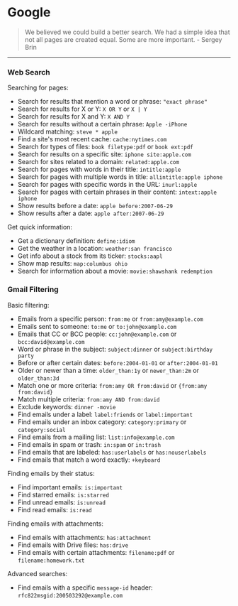 # Google

> We believed we could build a better search. We had a simple idea that not all pages are created equal. Some are more important. - Sergey Brin

---

### Web Search

Searching for pages:

* Search for results that mention a word or phrase: `"exact phrase"`
* Search for results for X or Y: `X OR Y` or `X | Y`
* Search for results for X and Y: `X AND Y`
* Search for results without a certain phrase: `Apple -iPhone`
* Wildcard matching: `steve * apple`
* Find a site's most recent cache: `cache:nytimes.com`
* Search for types of files: `book filetype:pdf` or `book ext:pdf`
* Search for results on a specific site: `iphone site:apple.com`
* Search for sites related to a domain: `related:apple.com`
* Search for pages with words in their title: `intitle:apple`
* Search for pages with multiple words in title: `allintitle:apple iphone`
* Search for pages with specific words in the URL: `inurl:apple`
* Search for pages with certain phrases in their content: `intext:apple iphone`
* Show results before a date: `apple before:2007-06-29`
* Show results after a date: `apple after:2007-06-29`

Get quick information:

* Get a dictionary definition: `define:idiom`
* Get the weather in a location: `weather:san francisco`
* Get info about a stock from its ticker: `stocks:aapl`
* Show map results: `map:columbus ohio`
* Search for information about a movie: `movie:shawshank redemption`

### Gmail Filtering

Basic filtering:

* Emails from a specific person: `from:me` or `from:amy@example.com`
* Emails sent to someone: `to:me` or `to:john@example.com`
* Emails that CC or BCC people: `cc:john@example.com` or `bcc:david@example.com`
* Word or phrase in the subject: `subject:dinner` or `subject:birthday party`
* Before or after certain dates: `before:2004-01-01` or `after:2004-01-01`
* Older or newer than a time: `older_than:1y` or `newer_than:2m` or `older_than:3d`
* Match one or more criteria: `from:amy OR from:david` or `{from:amy from:david}`
* Match multiple criteria: `from:amy AND from:david`
* Exclude keywords: `dinner -movie`
* Find emails under a label: `label:friends` or `label:important`
* Find emails under an inbox category: `category:primary` or `category:social`
* Find emails from a mailing list: `list:info@example.com`
* Find emails in spam or trash: `in:spam` or `in:trash`
* Find emails that are labeled: `has:userlabels` or `has:nouserlabels`
* Find emails that match a word exactly: `+keyboard`

Finding emails by their status:

* Find important emails: `is:important`
* Find starred emails: `is:starred`
* Find unread emails: `is:unread`
* Find read emails: `is:read`

Finding emails with attachments:

* Find emails with attachments: `has:attachment`
* Find emails with Drive files: `has:drive`
* Find emails with certain attachments: `filename:pdf` or `filename:homework.txt`

Advanced searches:

* Find emails with a specific `message-id` header: `rfc822msgid:200503292@example.com`
